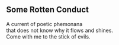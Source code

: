 Some Rotten Conduct
-------------------
A current of poetic phemonana  
that does not know why it flows and shines.  
Come with me to the stick of evils.  
